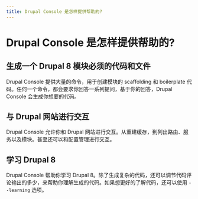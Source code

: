 ```yaml
---
title: Drupal Console 是怎样提供帮助的?
---
```

# Drupal Console 是怎样提供帮助的?

## 生成一个 Drupal 8 模块必须的代码和文件
Drupal Console 提供大量的命令，用于创建模块的 scaffolding 和 boilerplate 代码。任何一个命令，都会要求你回答一系列提问，基于你的回答，Drupal Console 会生成你想要的代码。

## 与 Drupal 网站进行交互
Drupal Console 允许你和 Drupal 网站进行交互。从重建缓存，到列出路由、服务以及模块。甚至还可以和配置管理进行交互。

## 学习 Drupal 8
Drupal Console 帮助你学习 Drupal 8。除了生成复杂的代码，还可以调节代码评论输出的多少，来帮助你理解生成的代码。如果想更好的了解代码，还可以使用 `--learning` 选项。
